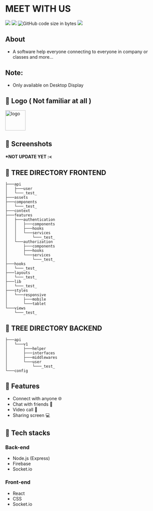 # MEET WITH US
<img src="https://img.shields.io/github/stars/ngtrgiabaoB2012063/meet-with-us"/> <img src="https://img.shields.io/github/issues/ngtrgiabaoB2012063/meet-with-us"/> ![GitHub code size in bytes](https://img.shields.io/github/languages/code-size/ngtrgiabaoB2012063/meet-with-us) <img src="https://img.shields.io/github/license/ngtrgiabaoB2012063/meet-with-us"/>

## About 

-   A software help everyone connecting to everyone in company or classes and more...

## Note:

-   Only available on Desktop Display

## 👾 Logo ( Not familiar at all )

<img src="https://user-images.githubusercontent.com/95952006/216500281-d2aaf399-f630-499b-a8a5-7599c3ec227d.svg" width="64px" height="64px" alt="logo"/>

## 👾 Screenshots

#### *NOT UPDATE YET :<

## 🌳 TREE DIRECTORY FRONTEND

```
├───api
│   ├───user
│   └───_test_
├───assets
├───components
│   └───_test_
├───context
├───features
│   ├───authentication
│   │   ├───components
│   │   ├───hooks
│   │   └───services
│   │       └───_test_
│   └───authorization
│       ├───components
│       ├───hooks
│       └───services
│           └───_test_
├───hooks
│   └───_test_
├───layouts
│   └───_test_
├───lib
│   └───_test_
├───styles
│   └───responsive
│       ├───mobile
│       └───tablet
└───views
    └───_test_
```

## 🌳 TREE DIRECTORY BACKEND
```
├───api
│   └───v1
│       ├───helper
│       ├───interfaces
│       ├───middlewares
│       └───user
│           └───_test_
└───config
```

## 🤖 Features
* Connect with anyone 🌐
* Chat with friends 💬
* Video call 📱
* Sharing screen 💻

## 🤖 Tech stacks
### Back-end
* Node.js (Express)
* Firebase
* Socket.io
  
### Front-end
* React
* CSS
* Socket.io
